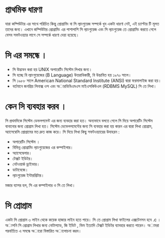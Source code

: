 # প্রাথমিক ধারণা

যারা কম্পিউটার এর সাথে পরিচিত কিন্তু প্রোগ্রামিং বা সি ল্যাংগুয়েজ সম্পর্কে খুব একটা ধারণা নেই, এই চ্যাপ্টার টি মূলত তাদের জন্য। এখানে কম্পিউটার প্রোগ্রামিং এর পাশাপাশি সি ল্যাংগুয়েজ এবং সি ল্যাংগুয়েজ তে প্রোগ্রামিং করতে গেলে যেসব সফটওয়্যার লাগে সে সম্পর্কে ধারণা দেয়া হয়েছে।

# সি এর সমন্ধে । 

+ সি উদ্ভাবন করা হয় UNIX অপারেটিং সিস্টেম লিখার জন্য। 
+ সি হচ্ছে বি ল্যাংগুয়েজের (B Language) উত্তরাধিকারী, বি উদ্ভাবিত হয় ১৯৭০ সালে। 
+ সি ১৯৮৮ সালে American National Standard Institute (ANSI) দ্বারা ফরমালাইজ করা হয়। 
+ বর্তমানে জনপ্রিয় লিনাক্স ওস এবং অারডিবিএমএস মাইএসকিউএল (RDBMS MySQL) সি তে লিখা।   

# কেন সি ব্যবহার করব । 

সি প্রথমদিকে সিস্টেম ডেভলপমেন্ট এর জন্য ব্যবহার করা হত। অন্যভাবে বলতে গেলে সি দিয়ে অপারেটিং সিস্টেম বানানোর জন্য প্রোগ্রাম লিখা হত। সিস্টেম ডেভেলপমেন্টের জন্য সি ব্যবহার করা হয় কারন এর দ্বারা লিখা প্রোগ্রাম, অ্যাসেম্বেলি প্রোগ্রামের মত দ্রুত কাজ করে। সি দিয়ে লিখা কিছু সফটওয়্যারের উদাহরন :

+ অপারেটিং সিস্টেম । 
+ বিভিন্ন প্রোগ্রামিং ল্যাংগুয়েজের এর কম্পাইলার। 
+ অ্যাসেম্বেলার। 
+ টেক্সট ইডিটর। 
+ নেটওয়ার্ক ড্রাইভার। 
+ ডাটাবেজে। 
+ ল্যাংগুয়েজ ইন্টারপ্রিটার। 

মজার ব্যাপর হল, সি এর কম্পাইলার ও সি তে লিখা। 

# সি প্রোগ্রাম

একটা সি প্রোগ্রাম ৩ লাইন থেকে কয়েক হাজার লাইন হতে পারে। সি তে প্রোগ্রাম লিখা ফাইলের এক্সটেনসন হবে .c । অাপনি সি প্রোগ্রাম লিখার জন্য নোটাপ্যাড, জি ইডিট , ভিম ইত্যাদি টেক্সট ইডিটর ব্যাবহার করতে পারেন।  অামরা পরবর্তিতে এ সমন্ধে অারো বিস্তারিত অালোচনা করব। 
